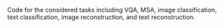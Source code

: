 Code for the considered tasks including VQA, MSA, image classification, text classification, image reconstruction, and text reconstruction.
